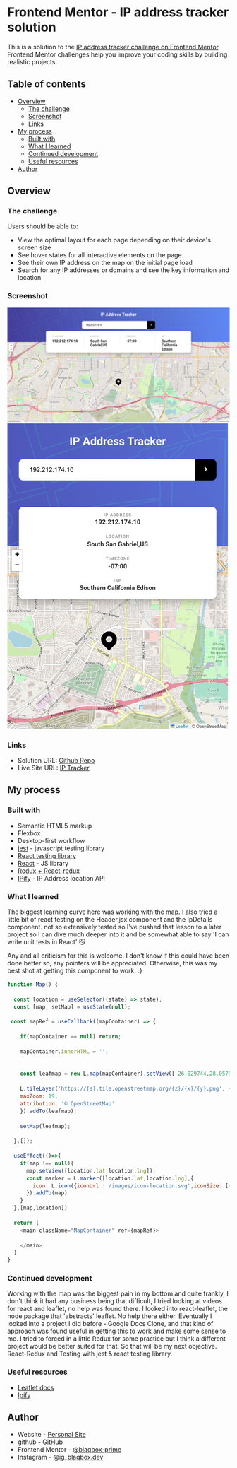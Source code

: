 # Frontend Mentor - IP address tracker solution

This is a solution to the [IP address tracker challenge on Frontend Mentor](https://www.frontendmentor.io/challenges/ip-address-tracker-I8-0yYAH0). Frontend Mentor challenges help you improve your coding skills by building realistic projects. 

## Table of contents

- [Overview](#overview)
  - [The challenge](#the-challenge)
  - [Screenshot](#screenshot)
  - [Links](#links)
- [My process](#my-process)
  - [Built with](#built-with)
  - [What I learned](#what-i-learned)
  - [Continued development](#continued-development)
  - [Useful resources](#useful-resources)
- [Author](#author)

## Overview

### The challenge

Users should be able to:

- View the optimal layout for each page depending on their device's screen size
- See hover states for all interactive elements on the page
- See their own IP address on the map on the initial page load
- Search for any IP addresses or domains and see the key information and location

### Screenshot

![](./screenshots/desktop.png)
![](./screenshots/mobile.png)


### Links

- Solution URL: [Github Repo](https://github.com/blaqbox-prime/ip_address_tracker_redux)
- Live Site URL: [IP Tracker](https://fem-iptracker.web.app/)

## My process

### Built with

- Semantic HTML5 markup
- Flexbox
- Desktop-first workflow
- [jest](https://jestjs.io/) - javascript testing library
- [React testing library](https://github.com/testing-library/react-testing-library) 
- [React](https://reactjs.org/) - JS library
- [Redux + React-redux](https://react-redux.js.org/)
- [IPify](https://www.ipify.org/) - IP Address location API


### What I learned

The biggest learning curve here was working with the map. I also tried a little bit of react testing on the Header.jsx component and the IpDetails component. not so extensively tested so I've pushed that lesson to a later project so I can dive much deeper into it and be somewhat able to say 'I can write unit tests in React' 😼


Any and all criticism for this is welcome. I don't know if this could have been done better so, any pointers will be appreciated. Otherwise, this was my best shot at getting this component to work. :}

```js
function Map() {

  const location = useSelector((state) => state);
  const [map, setMap] = useState(null);

 const mapRef = useCallback((mapContainer) => {

    if(mapContainer == null) return;

    mapContainer.innerHTML = '';

    
    const leafmap = new L.map(mapContainer).setView([-26.029744,28.0579063],14);

    L.tileLayer('https://{s}.tile.openstreetmap.org/{z}/{x}/{y}.png', {
    maxZoom: 19,
    attribution: '© OpenStreetMap'
    }).addTo(leafmap);

    setMap(leafmap);

  },[]);

  useEffect(()=>{
    if(map !== null){
      map.setView([location.lat,location.lng]);
      const marker = L.marker([location.lat,location.lng],{
        icon: L.icon({iconUrl :'/images/icon-location.svg',iconSize: [46,56]})
      }).addTo(map)
    }
  },[map,location])

  return (
    <main className="MapContainer" ref={mapRef}>

    </main>
  )
}
```

### Continued development

Working with the map was the biggest pain in my bottom and quite frankly, I don't think it had any business being that difficult, I tried looking at videos for react and leaflet, no help was found there. I looked into react-leaflet, the node package that 'abstracts' leaflet. No help there either. Eventually I looked into a project I did before - Google Docs Clone, and that kind of approach was found useful in getting this to work and make some sense to me. I tried to forced in a little Redux for some practice but I think a different project would be better suited for that. So that will be my next objective. React-Redux and Testing with jest & react testing library.

### Useful resources

- [Leaflet docs](https://leafletjs.com/)
- [Ipify](https://geo.ipify.org/)


## Author

- Website - [Personal Site](https://www.karabosambo.co.za)
- github - [GitHub](https://github.com/blaqbox-prime)
- Frontend Mentor - [@blaqbox-prime](https://www.frontendmentor.io/profile/blaqbox-prime)
- Instagram - [@ig_blaqbox.dev](https://www.twitter.com/ig_blaqbox.dev)

